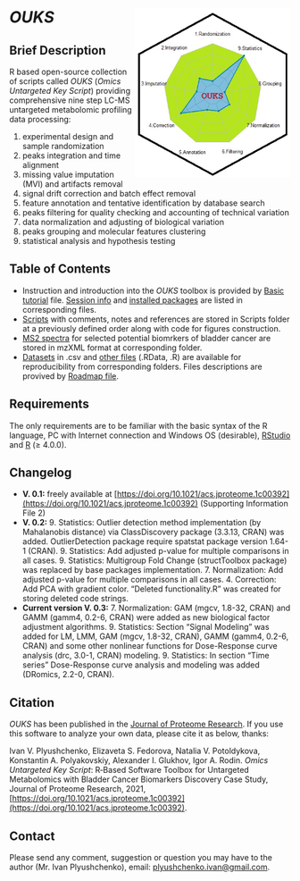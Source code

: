 # *OUKS* <img src="Spider 2.jpg" align="right" height="304" width="280"/> 
## Brief Description
R based open-source collection of scripts called *OUKS* (*Omics Untargeted Key Script*) providing comprehensive nine step LC-MS untargeted metabolomic profiling data processing:

1. experimental design and sample randomization
2. peaks integration and time alignment
3. missing value imputation (MVI) and artifacts removal
4. signal drift correction and batch effect removal
5. feature annotation and tentative identification by database search
6. peaks filtering for quality checking and accounting of technical variation
7. data normalization and adjusting of biological variation
8. peaks grouping and molecular features clustering
9. statistical analysis and hypothesis testing

## Table of Contents
- Instruction and introduction into the *OUKS* toolbox is provided by [Basic tutorial](https://github.com/plyush1993/OUKS/blob/main/Basic%20tutorial.pdf) file. [Session info](https://github.com/plyush1993/OUKS/blob/main/Session%20Info.txt) and [installed packages](https://github.com/plyush1993/OUKS/blob/main/Used%20packages.pdf) are listed in corresponding files.
- [Scripts](https://github.com/plyush1993/OUKS/tree/main/Scripts%20(R)) with comments, notes and references are stored in Scripts folder at a previously defined order along with code for figures construction.
- [MS2 spectra](https://github.com/plyush1993/OUKS/tree/main/MS2%20spectra%20(mzXML)) for selected potential biomrkers of bladder cancer are stored in mzXML format at corresponding folder.
- [Datasets](https://github.com/plyush1993/OUKS/tree/main/Datasets%20(csv)) in .csv and [other files](https://github.com/plyush1993/OUKS/tree/main/Auxiliary%20files%20(RData)) (.RData, .R) are available for reproducibility from corresponding folders. Files descriptions are provived by [Roadmap file](https://github.com/plyush1993/OUKS/blob/main/Roadmap.pdf).

## Requirements
The only requirements are to be familiar with the basic syntax of the R language, PC with Internet connection and Windows OS (desirable), [RStudio](https://www.rstudio.com/products/rstudio/download/) and [R](https://cloud.r-project.org/) (≥ 4.0.0).

## Changelog
- **V. 0.1:** freely available at [https://doi.org/10.1021/acs.jproteome.1c00392](https://doi.org/10.1021/acs.jproteome.1c00392) (Supporting Information File 2)
- **V. 0.2:**  9. Statistics: Outlier detection method implementation (by Mahalanobis distance) via ClassDiscovery package (3.3.13, CRAN) was added.       OutlierDetection package require spatstat package version 1.64-1 (CRAN). 
          9. Statistics: Add adjusted p-value for multiple comparisons in all cases. 
          9. Statistics: Multigroup Fold Change (structToolbox package) was replaced by base packages implementation.
          7. Normalization: Add adjusted p-value for multiple comparisons in all cases.
          4. Correction: Add PCA with gradient color.
          “Deleted functionality.R” was created for storing deleted code strings.
- **Current version V. 0.3:** 7. Normalization: GAM (mgcv, 1.8-32, CRAN) and GAMM (gamm4, 0.2-6, CRAN) were added as new biological factor adjustment algorithms. 9. Statistics: Section “Signal Modeling” was added for LM, LMM, GAM (mgcv, 1.8-32, CRAN), GAMM (gamm4, 0.2-6, CRAN) and some other nonlinear functions for Dose-Response curve analysis (drc, 3.0-1, CRAN) modeling. 9. Statistics: In section “Time series” Dose-Response curve analysis and modeling was added (DRomics, 2.2-0, CRAN).
   
     
## Citation
*OUKS* has been published in the [Journal of Proteome Research](https://pubs.acs.org/journal/jprobs). If you use this software to analyze your own data, please cite it as below, thanks:

Ivan V. Plyushchenko, Elizaveta S. Fedorova, Natalia V. Potoldykova, Konstantin A. Polyakovskiy, Alexander I. Glukhov, Igor A. Rodin. *Omics Untargeted Key Script*: R‑Based Software Toolbox for Untargeted Metabolomics with Bladder Cancer Biomarkers Discovery Case Study, Journal of Proteome Research, 2021, [https://doi.org/10.1021/acs.jproteome.1c00392](https://doi.org/10.1021/acs.jproteome.1c00392).

## Contact
Please send any comment, suggestion or question you may have to the author (Mr. Ivan Plyushchenko), email: plyushchenko.ivan@gmail.com.

